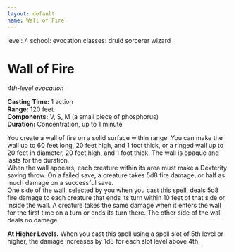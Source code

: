 ```yaml
---
layout: default
name: Wall of Fire
---
```

level: 4
school: evocation
classes: druid
         sorcerer
         wizard

# Wall of Fire 
_4th-level evocation_ 

**Casting Time:** 1 action    
**Range:** 120 feet    
**Components:** V, S, M (a small piece of phosphorus)    
**Duration:** Concentration, up to 1 minute 

You create a wall of fire on a solid surface within range. You can make the wall up to 60 feet long, 20 feet high, and 1 foot thick, or a ringed wall up to 20 feet in diameter, 20 feet high, and 1 foot thick. The wall is opaque and lasts for the duration.    
When the wall appears, each creature within its area must make a Dexterity saving throw. On a failed save, a creature takes 5d8 fire damage, or half as much damage on a successful save.    
One side of the wall, selected by you when you cast this spell, deals 5d8 fire damage to each creature that ends its turn within 10 feet of that side or inside the wall. A creature takes the same damage when it enters the wall for the first time on a turn or ends its turn there. The other side of the wall deals no damage. 

**At Higher Levels.** When you cast this spell using a spell slot of 5th level or higher, the damage increases by 1d8 for each slot level above 4th. 